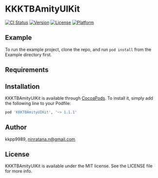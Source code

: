# KKKTBAmityUIKit

[![CI Status](https://img.shields.io/travis/kkpp9989/KKKTBAmityUIKit.svg?style=flat)](https://travis-ci.org/kkpp9989/KKKTBAmityUIKit)
[![Version](https://img.shields.io/cocoapods/v/KKKTBAmityUIKit.svg?style=flat)](https://cocoapods.org/pods/KKKTBAmityUIKit)
[![License](https://img.shields.io/cocoapods/l/KKKTBAmityUIKit.svg?style=flat)](https://cocoapods.org/pods/KKKTBAmityUIKit)
[![Platform](https://img.shields.io/cocoapods/p/KKKTBAmityUIKit.svg?style=flat)](https://cocoapods.org/pods/KKKTBAmityUIKit)

## Example

To run the example project, clone the repo, and run `pod install` from the Example directory first.

## Requirements

## Installation

KKKTBAmityUIKit is available through [CocoaPods](https://cocoapods.org). To install
it, simply add the following line to your Podfile:

```ruby
pod 'KKKTBAmityUIKit', '~> 1.1.1'
```

## Author

kkpp9989, ninratana.n@gmail.com

## License

KKKTBAmityUIKit is available under the MIT license. See the LICENSE file for more info.
